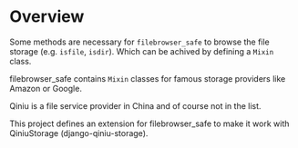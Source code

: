 Overview
========

Some methods are necessary for `filebrowser_safe` to browse the file storage
(e.g. `isfile`, `isdir`). Which can be achived by defining a `Mixin` class.

filebrowser_safe contains `Mixin` classes for famous storage providers like Amazon or Google.

Qiniu is a file service provider in China and of course not in the list.

This project defines an extension for filebrowser_safe to make it work with QiniuStorage (django-qiniu-storage).
